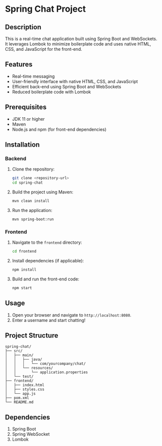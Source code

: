 # Spring Chat Project

## Description
This is a real-time chat application built using Spring Boot and WebSockets. It leverages Lombok to minimize boilerplate code and uses native HTML, CSS, and JavaScript for the front-end.

## Features
- Real-time messaging
- User-friendly interface with native HTML, CSS, and JavaScript
- Efficient back-end using Spring Boot and WebSockets
- Reduced boilerplate code with Lombok

## Prerequisites
- JDK 11 or higher
- Maven
- Node.js and npm (for front-end dependencies)

## Installation

### Backend
1. Clone the repository:
    ```sh
    git clone <repository-url>
    cd spring-chat
    ```
2. Build the project using Maven:
    ```sh
    mvn clean install
    ```
3. Run the application:
    ```sh
    mvn spring-boot:run
    ```

### Frontend
1. Navigate to the `frontend` directory:
    ```sh
    cd frontend
    ```
2. Install dependencies (if applicable):
    ```sh
    npm install
    ```
3. Build and run the front-end code:
    ```sh
    npm start
    ```

## Usage
1. Open your browser and navigate to `http://localhost:8080`.
2. Enter a username and start chatting!

## Project Structure
```plain
spring-chat/
├── src/
│   ├── main/
│   │   ├── java/
│   │   │   └── com/yourcompany/chat/
│   │   └── resources/
│   │       └── application.properties
│   └── test/
├── frontend/
│   ├── index.html
│   ├── styles.css
│   └── app.js
├── pom.xml
└── README.md
```

## Dependencies
1. Spring Boot
2. Spring WebSocket
3. Lombok
